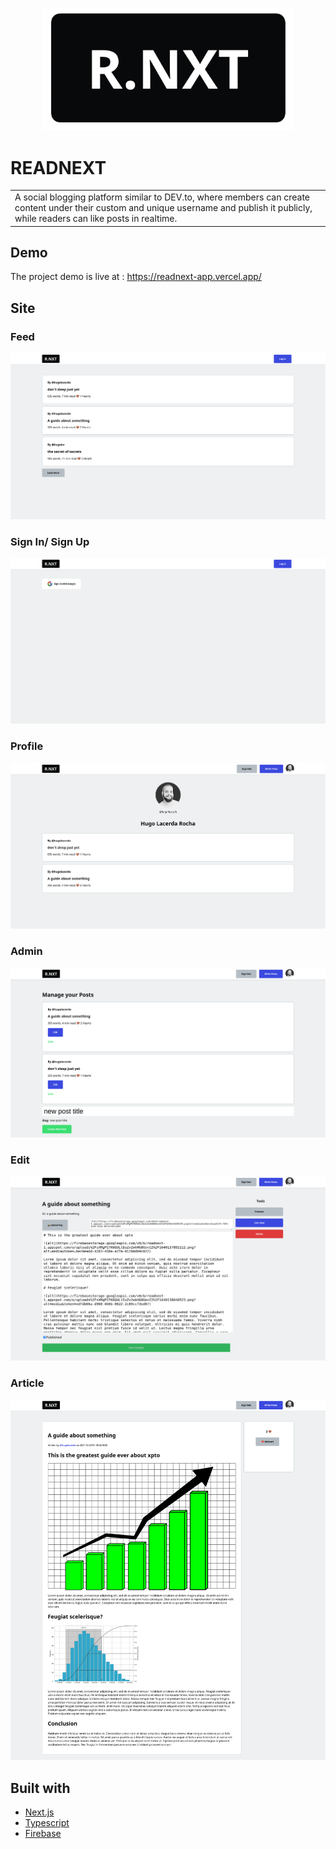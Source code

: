 <p align="center"> 
  <img src="./public/readme/rtx.png" width="400px"> 
</p>

# READNEXT
<table>
<tr>
<td>
  A social blogging platform similar to DEV.to, where members can create content under their custom and unique username and publish it publicly, while readers can like posts in realtime.
</td>
</tr>
</table>


## Demo
The project demo is live at :  https://readnext-app.vercel.app/


## Site

### Feed
![](./public/readme/feed.png)

### Sign In/ Sign Up
![](./public/readme/enter.png)

### Profile
![](./public/readme/profile.png)

### Admin
![](./public/readme/admin.png)

### Edit
![](./public/readme/edit.png)

### Article
![](./public/readme/article.png)


## Built with 

- [Next.js](https://nextjs.org/)
- [Typescript](https://www.typescriptlang.org)
- [Firebase](https://firebase.google.com) 

